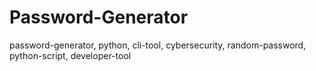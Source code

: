 # Password-Generator
password-generator, python, cli-tool, cybersecurity, random-password, python-script, developer-tool
